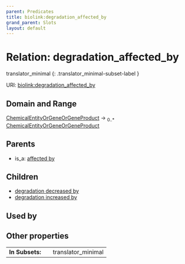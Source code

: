 ```yaml
---
parent: Predicates
title: biolink:degradation_affected_by
grand_parent: Slots
layout: default
---
```


# Relation: degradation_affected_by

translator_minimal
{: .translator_minimal-subset-label }




URI: [biolink:degradation_affected_by](https://w3id.org/biolink/vocab/degradation_affected_by)

## Domain and Range

[ChemicalEntityOrGeneOrGeneProduct](ChemicalEntityOrGeneOrGeneProduct.md) ->  <sub>0..\*</sub> [ChemicalEntityOrGeneOrGeneProduct](ChemicalEntityOrGeneOrGeneProduct.md)

## Parents

 *  is_a: [affected by](affected_by.md)

## Children

 *  [degradation decreased by](degradation_decreased_by.md)
 *  [degradation increased by](degradation_increased_by.md)

## Used by


## Other properties

|  |  |  |
| --- | --- | --- |
| **In Subsets:** | | translator_minimal |

